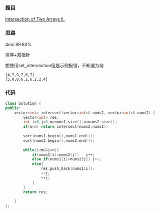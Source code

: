 ### 题目
[Intersection of Two Arrays II.](https://leetcode-cn.com/problems/intersection-of-two-arrays-ii/submissions/)
### 思路
4ms 99.80%

排序+双指针

想使用set_intersection但是示例报错，不知道为何
```
[4,7,9,7,6,7]
[5,0,0,6,1,6,2,2,4]
```

### 代码
```c++
class Solution {
public:
    vector<int> intersect(vector<int>& nums1, vector<int>& nums2) {
        vector<int> res;
        int i=0,j=0,m=nums1.size(),n=nums2.size();
        if(m<n) return intersect(nums2,nums1);
        
        sort(nums1.begin(),nums1.end());
        sort(nums2.begin(),nums2.end());
        
        while(i<m&&j<n){
            if(nums1[i]<nums2[j])   i++;
            else if(nums1[i]>nums2[j]) j++;
            else{
                res.push_back(nums1[i]);
                ++j;
                ++i;
            }
        }
        return res;
        
    }
};
```
